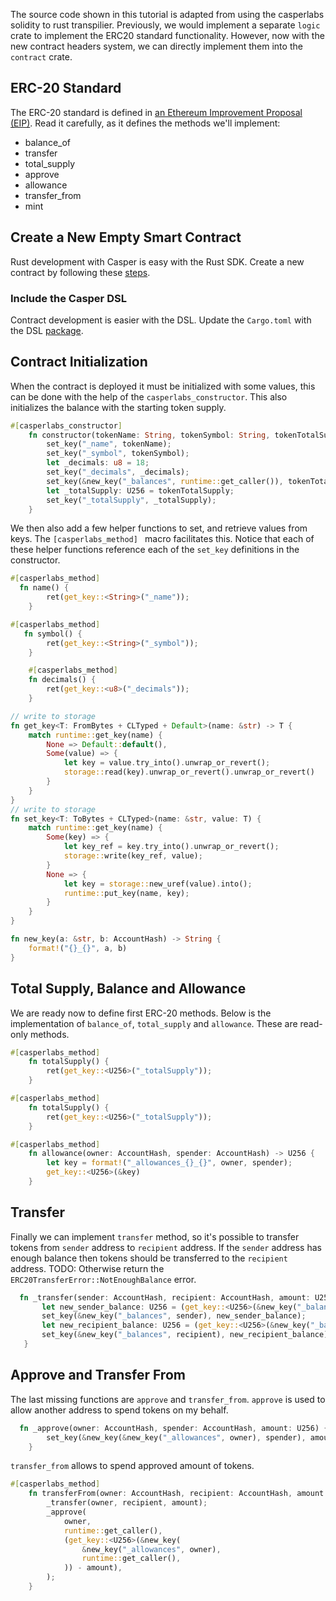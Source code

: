
The source code shown in this tutorial is adapted from using the casperlabs solidity to rust transpilier. Previously, we would implement a separate `logic` crate to implement the ERC20 standard functionality. However, now with the new contract headers system, we can directly implement them into the `contract` crate.

## ERC-20 Standard
The ERC-20 standard is defined in [an Ethereum Improvement Proposal (EIP)](https://github.com/ethereum/EIPs/blob/master/EIPS/eip-20.md#). Read it carefully, as it defines the methods we'll implement:
* balance_of
* transfer
* total_supply
* approve
* allowance
* transfer_from
* mint

## Create a New Empty Smart Contract

Rust development with Casper is easy with the Rust SDK.  Create a new contract by following these [steps](https://docs.casperlabs.io/en/latest/dapp-dev-guide/setup-of-rust-contract-sdk.html).

### Include the Casper DSL

Contract development is easier with the DSL.  Update the ```Cargo.toml``` with the DSL [package](https://docs.casperlabs.io/en/latest/dapp-dev-guide/contract-dsl/index.html).  

## Contract Initialization

When the contract is deployed it must be initialized with some values, this can be done with the help of the `casperlabs_constructor`.  This also initializes the balance with the starting token supply.

```rust
#[casperlabs_constructor]
    fn constructor(tokenName: String, tokenSymbol: String, tokenTotalSupply: U256) {
        set_key("_name", tokenName);
        set_key("_symbol", tokenSymbol);
        let _decimals: u8 = 18;
        set_key("_decimals", _decimals);
        set_key(&new_key("_balances", runtime::get_caller()), tokenTotalSupply);
        let _totalSupply: U256 = tokenTotalSupply;
        set_key("_totalSupply", _totalSupply);
    }
```
We then also add a few helper functions to set, and retrieve values from keys.  The `[casperlabs_method] ` macro facilitates this.  Notice that each of these helper functions reference each of the `set_key` definitions in the constructor.

```rust
#[casperlabs_method]
  fn name() {
        ret(get_key::<String>("_name"));
    }

#[casperlabs_method]
   fn symbol() {
        ret(get_key::<String>("_symbol"));
    }

    #[casperlabs_method]
    fn decimals() {
        ret(get_key::<u8>("_decimals"));
    }

// write to storage
fn get_key<T: FromBytes + CLTyped + Default>(name: &str) -> T {
    match runtime::get_key(name) {
        None => Default::default(),
        Some(value) => {
            let key = value.try_into().unwrap_or_revert();
            storage::read(key).unwrap_or_revert().unwrap_or_revert()
        }
    }
}
// write to storage
fn set_key<T: ToBytes + CLTyped>(name: &str, value: T) {
    match runtime::get_key(name) {
        Some(key) => {
            let key_ref = key.try_into().unwrap_or_revert();
            storage::write(key_ref, value);
        }
        None => {
            let key = storage::new_uref(value).into();
            runtime::put_key(name, key);
        }
    }
}

fn new_key(a: &str, b: AccountHash) -> String {
    format!("{}_{}", a, b)
}

```

## Total Supply, Balance and Allowance
We are ready now to define first ERC-20 methods. Below is the implementation of `balance_of`, `total_supply` and `allowance`. These are read-only methods.

```rust
#[casperlabs_method]
    fn totalSupply() {
        ret(get_key::<U256>("_totalSupply"));
    }

#[casperlabs_method]
    fn totalSupply() {
        ret(get_key::<U256>("_totalSupply"));
    }

#[casperlabs_method]
    fn allowance(owner: AccountHash, spender: AccountHash) -> U256 {
        let key = format!("_allowances_{}_{}", owner, spender);
        get_key::<U256>(&key)
    }

```

## Transfer
Finally we can implement `transfer` method, so it's possible to transfer tokens from `sender` address to `recipient` address. If the `sender` address has enough balance then tokens should be transferred to the `recipient` address. TODO: Otherwise return the `ERC20TransferError::NotEnoughBalance` error.
 ```rust
   fn _transfer(sender: AccountHash, recipient: AccountHash, amount: U256) {
        let new_sender_balance: U256 = (get_key::<U256>(&new_key("_balances", sender)) - amount);
        set_key(&new_key("_balances", sender), new_sender_balance);
        let new_recipient_balance: U256 = (get_key::<U256>(&new_key("_balances", recipient)) + amount);
        set_key(&new_key("_balances", recipient), new_recipient_balance);
    }

```

## Approve and Transfer From
The last missing functions are `approve` and `transfer_from`. `approve` is used to allow another address to spend tokens on my behalf.
```rust
  fn _approve(owner: AccountHash, spender: AccountHash, amount: U256) {
        set_key(&new_key(&new_key("_allowances", owner), spender), amount);
    }
```
`transfer_from` allows to spend approved amount of tokens.
```rust
#[casperlabs_method]
    fn transferFrom(owner: AccountHash, recipient: AccountHash, amount: U256) {
        _transfer(owner, recipient, amount);
        _approve(
            owner,
            runtime::get_caller(),
            (get_key::<U256>(&new_key(
                &new_key("_allowances", owner),
                runtime::get_caller(),
            )) - amount),
        );
    }
``` 
